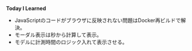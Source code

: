 **Today I Learned**
- JavaScriptのコードがブラウザに反映されない問題はDocker再ビルドで解決。
- モーダル表示は秒から計算して表示。
- モデルに計測時間のロジック入れて表示させる。
